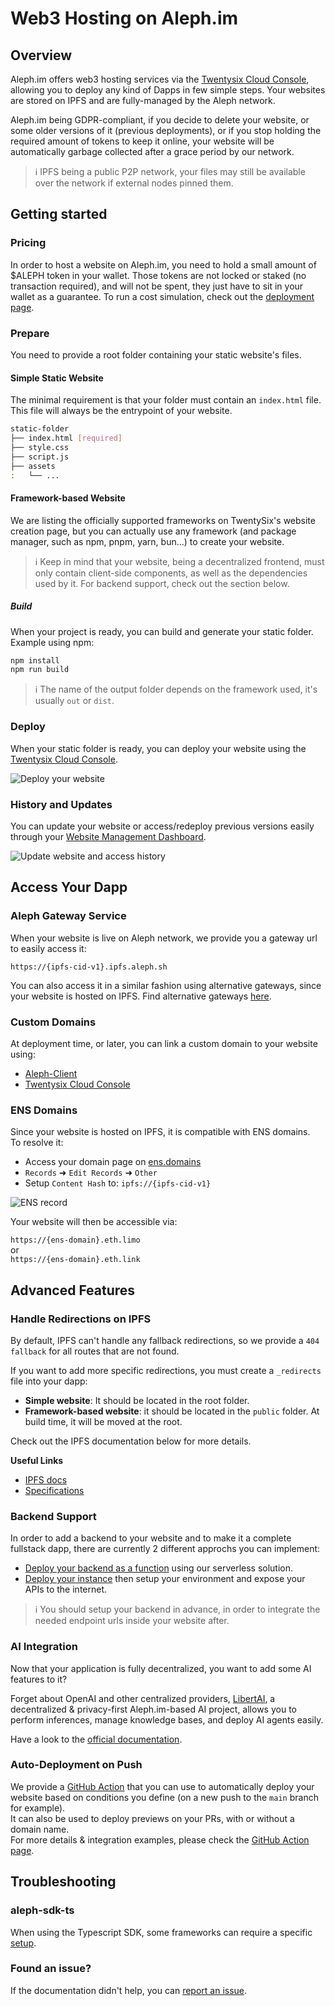 # Web3 Hosting on Aleph.im

## Overview

Aleph.im offers web3 hosting services via the [Twentysix Cloud Console](https://console.twentysix.cloud/), allowing you to deploy any kind of Dapps in few simple steps. Your websites are stored on IPFS and are fully-managed by the Aleph network.

Aleph.im being GDPR-compliant, if you decide to delete your website, or some older versions of it (previous deployments), or if you stop holding the required amount of tokens to keep it online, your website will be automatically garbage collected after a grace period by our network.

> ℹ️ IPFS being a public P2P network, your files may still be available over the network if external nodes pinned them.

## Getting started

### Pricing

In order to host a website on Aleph.im, you need to hold a small amount of $ALEPH token in your wallet. Those tokens are not locked or staked (no transaction required), and will not be spent, they just have to sit in your wallet as a guarantee. To run a cost simulation, check out the [deployment page](https://console.twentysix.cloud/hosting/website/new/).

### Prepare

You need to provide a root folder containing your static website's files.

#### Simple Static Website

The minimal requirement is that your folder must contain an `index.html` file. This file will always be the entrypoint of your website.

```bash
static-folder
├── index.html [required]
├── style.css
├── script.js
├── assets
:   └── ...
```

#### Framework-based Website

We are listing the officially supported frameworks on TwentySix's website creation page, but you can actually use any framework (and package manager, such as npm, pnpm, yarn, bun...) to create your website.

> ℹ️ Keep in mind that your website, being a decentralized frontend, must only contain client-side components, as well as the dependencies used by it. For backend support, check out the section below.

##### Build

When your project is ready, you can build and generate your static folder.
Example using npm:

```bash
npm install
npm run build
```

> ℹ️ The name of the output folder depends on the framework used, it's usually `out` or `dist`.

### Deploy

When your static folder is ready, you can deploy your website using the [Twentysix Cloud Console](https://console.twentysix.cloud/hosting/website/new/).

![Deploy your website](../assets/images/console/deploy-website.png)

### History and Updates

You can update your website or access/redeploy previous versions easily through your [Website Management Dashboard](https://console.twentysix.cloud/hosting/website/).

![Update website and access history](../assets/images/console/update-website.png)

## Access Your Dapp

### Aleph Gateway Service

When your website is live on Aleph network, we provide you a gateway url to easily access it:

`https://{ipfs-cid-v1}.ipfs.aleph.sh`

You can also access it in a similar fashion using alternative gateways, since your website is hosted on IPFS.
Find alternative gateways [here](https://ipfs.github.io/public-gateway-checker/).

### Custom Domains

At deployment time, or later, you can link a custom domain to your website using:

- [Aleph-Client](aleph-client/index.md)
- [Twentysix Cloud Console](https://console.twentysix.cloud/settings/domain/new/)

### ENS Domains

Since your website is hosted on IPFS, it is compatible with ENS domains.<br>
To resolve it:

- Access your domain page on [ens.domains](https://app.ens.domains/)
- `Records` ➜ `Edit Records` ➜ `Other`
- Setup `Content Hash` to: `ipfs://{ipfs-cid-v1}`

![ENS record](../assets/images/console/ens-record.png)

Your website will then be accessible via:

`https://{ens-domain}.eth.limo`<br>
or<br>
`https://{ens-domain}.eth.link`

## Advanced Features

### Handle Redirections on IPFS

By default, IPFS can't handle any fallback redirections, so we provide a `404 fallback` for all routes that are not found.

If you want to add more specific redirections, you must create a `_redirects` file into your dapp:

- <b>Simple website</b>: It should be located in the root folder.
- <b>Framework-based website</b>: it should be located in the `public` folder. At build time, it will be moved at the root.

Check out the IPFS documentation below for more details.

<b>Useful Links</b>

- [IPFS docs](https://docs.ipfs.tech/how-to/websites-on-ipfs/redirects-and-custom-404s/)
- [Specifications](https://specs.ipfs.tech/http-gateways/web-redirects-file/)

### Backend Support

In order to add a backend to your website and to make it a complete fullstack dapp, there are currently 2 different approchs you can implement:

- [Deploy your backend as a function](webconsole/write_your_code.md) using our serverless solution.
- [Deploy your instance](../computing/index.md) then setup your environment and expose your APIs to the internet.

> ℹ️ You should setup your backend in advance, in order to integrate the needed endpoint urls inside your website after.

### AI Integration

Now that your application is fully decentralized, you want to add some AI features to it?

Forget about OpenAI and other centralized providers, [LibertAI](https://libertai.io/), a decentralized & privacy-first Aleph.im-based AI project, allows you to perform inferences, manage knowledge bases, and deploy AI agents easily.

Have a look to the [official documentation](https://docs.libertai.io/).

### Auto-Deployment on Push

We provide a [GitHub Action](https://github.com/marketplace/actions/aleph-web3-hosting) that you can use to automatically deploy your website based on conditions you define (on a new push to the `main` branch for example).\
It can also be used to deploy previews on your PRs, with or without a domain name.\
For more details & integration examples, please check the [GitHub Action page](https://github.com/marketplace/actions/aleph-web3-hosting).

## Troubleshooting

### aleph-sdk-ts

When using the Typescript SDK, some frameworks can require a specific [setup](../libraries/typescript-sdk/troubleshooting.md).

### Found an issue?

If the documentation didn't help, you can [report an issue](https://github.com/aleph-im/support/issues).
